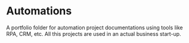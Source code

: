 # Automations
A portfolio folder for automation project documentations using tools like RPA, CRM, etc. All this projects are used in an actual business start-up.
